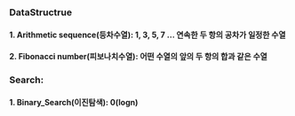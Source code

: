 
### DataStructrue
  #### 1. Arithmetic sequence(등차수열): 1, 3, 5, 7 ... 연속한 두 항의 공차가 일정한 수열
  #### 2. Fibonacci number(피보나치수열): 어떤 수열의 앞의 두 항의 합과 같은 수열
  
### Search:
#### 1. Binary_Search(이진탐색): 0(logn) 
